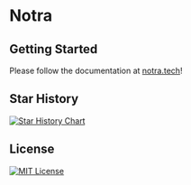 # Notra 

## Getting Started

Please follow the documentation at [notra.tech](https://notra.tech/)!

## Star History

<a href="https://www.star-history.com/#Levix0501/notra&Date">
 <picture>
   <source media="(prefers-color-scheme: dark)" srcset="https://api.star-history.com/svg?repos=Levix0501/notra&type=Date&theme=dark" />
   <source media="(prefers-color-scheme: light)" srcset="https://api.star-history.com/svg?repos=Levix0501/notra&type=Date" />
   <img alt="Star History Chart" src="https://api.star-history.com/svg?repos=Levix0501/notra&type=Date" />
 </picture>
</a>

## License

[![MIT License](https://img.shields.io/badge/license-MIT-blue)](https://opensource.org/licenses/MIT)
